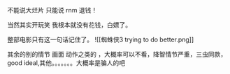 不能说大烂片 只能说 rnm 退钱！

当然其实开玩笑 我根本就没有花钱，白嫖了。

整部电影只有这一句话记住了。
![[蜘蛛侠3 trying to do better.png]]

其余的别的情节 画面 动作之类的 ，大概率可以不看，降智情节严重，三虫同款，good ideal,其他。。。。。。。大概率是骗人的吧